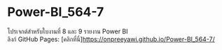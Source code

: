 # Power-BI_564-7

โปรเจกต์สำหรับใบงานที่ 8 และ 9 รายงาน Power BI  
ลิงก์ GitHub Pages: [คลิกที่นี่]https://onpreeyawi.github.io/Power-BI_564-7/
